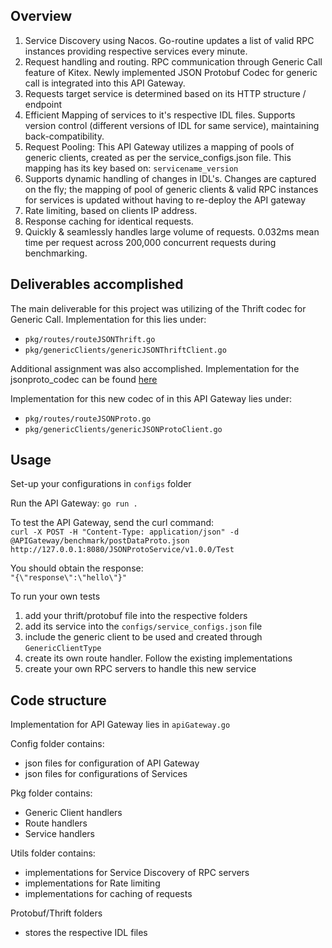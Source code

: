 ## Overview
1. Service Discovery using Nacos. Go-routine updates a list of valid RPC instances providing respective services every minute.
2. Request handling and routing. RPC communication through Generic Call feature of Kitex. Newly implemented JSON Protobuf Codec for generic call is integrated into this API Gateway.
3. Requests target service is determined based on its HTTP structure / endpoint
4. Efficient Mapping of services to it's respective IDL files. Supports version control (different versions of IDL for same service), maintaining back-compatibility.
5. Request Pooling: This API Gateway utilizes a mapping of pools of generic clients, created as per the service_configs.json file. This mapping has its key based on: `servicename_version`
6. Supports dynamic handling of changes in IDL's. Changes are captured on the fly; the mapping of pool of generic clients & valid RPC instances for services is updated without having to re-deploy the API gateway
7. Rate limiting, based on clients IP address.
8. Response caching for identical requests.
9. Quickly & seamlessly handles large volume of requests. 0.032ms mean time per request across 200,000 concurrent requests during benchmarking.

## Deliverables accomplished
The main deliverable for this project was utilizing of the Thrift codec for Generic Call. Implementation for this lies under:
* `pkg/routes/routeJSONThrift.go` 
* `pkg/genericClients/genericJSONThriftClient.go`

Additional assignment was also accomplished. Implementation for the jsonproto_codec can be found [here](https://github.com/simbayippy/kitex)

Implementation for this new codec of in this API Gateway lies under:
* `pkg/routes/routeJSONProto.go` 
* `pkg/genericClients/genericJSONProtoClient.go`

## Usage
Set-up your configurations in `configs` folder

Run the API Gateway:
`go run .`

To test the API Gateway, send the curl command: <br>
`curl -X POST -H "Content-Type: application/json" -d @APIGateway/benchmark/postDataProto.json http://127.0.0.1:8080/JSONProtoService/v1.0.0/Test`

You should obtain the response: <br>
`"{\"response\":\"hello\"}"`

To run your own tests
1. add your thrift/protobuf file into the respective folders
2. add its service into the `configs/service_configs.json` file
3. include the generic client to be used and created through `GenericClientType`
4. create its own route handler. Follow the existing implementations
5. create your own RPC servers to handle this new service

## Code structure 
Implementation for API Gateway lies in `apiGateway.go`

Config folder contains:
* json files for configuration of API Gateway
* json files for configurations of Services

Pkg folder contains:
* Generic Client handlers
* Route handlers
* Service handlers

Utils folder contains:
* implementations for Service Discovery of RPC servers
* implementations for Rate limiting
* implementations for caching of requests

Protobuf/Thrift folders
* stores the respective IDL files